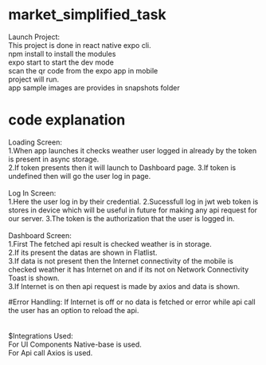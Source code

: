# market_simplified_task
Launch Project:<br />
This project is done in react native expo cli. <br />
npm install to install the modules <br />
expo start to start the dev mode <br />
scan the qr code from the expo app in mobile <br />
project will run. <br />
app sample images are provides in snapshots folder <br />

# code explanation
Loading Screen:<br />
1.When app launches it checks weather user logged in already by the token is present in async storage.<br/>
2.If token presents then it will launch to Dashboard page.
3.If token is undefined then will go the user log in page.
<br />
<br />
Log In Screen:<br />
1.Here the user log in by their credential.
2.Sucessfull log in jwt web token is stores in device which will be useful in future for making any api request for our server.
3.The token is the authorization that the user is logged in.
<br />
<br />
Dashboard Screen:<br/>
1.First The fetched api result is checked weather is in storage.<br/>
2.If its present the datas are shown in Flatlist.<br/>
3.If data is not present then the Internet connectivity of the mobile is checked weather it has Internet on and if its not on Network Connectivity Toast is shown.<br/>
3.If Internet is on then api request is made by axios and data is shown.

#Error Handling:
If Internet is off or no data is fetched or error while api call the user has an option to reload the 
api.<br/>
<br/>
<br/>
$Integrations Used:<br/>
For UI Components Native-base is used.<br/>
For Api call Axios is used.<br/>




